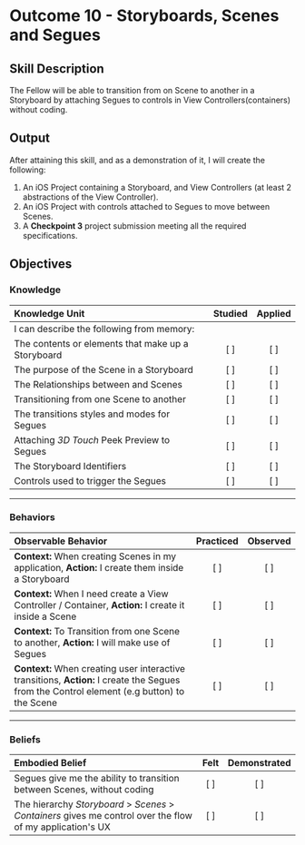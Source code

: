 # Outcome 10 - Storyboards, Scenes and Segues
## Skill Description

The Fellow will be able to transition from on Scene to another in a Storyboard by attaching Segues to controls in View Controllers(containers) without coding.

## Output

After attaining this skill, and as a demonstration of it, I will create the following:

1. An iOS Project containing a Storyboard, and View Controllers (at least 2 abstractions of the View Controller).
2. An iOS Project with controls attached to Segues to move between Scenes.
3. A **Checkpoint 3** project submission meeting all the required specifications.

## Objectives
### Knowledge

| Knowledge Unit   |      Studied      | Applied |
|:-------------|:------------------:|:--------:|
| I can describe the following from memory: | | |
| The contents or elements that make up a Storyboard | [ ] | [ ] |
| The purpose of the Scene in a Storyboard | [ ] | [ ] |
| The Relationships between  and Scenes |  [ ] | [ ] |
| Transitioning from one Scene to another | [ ] | [ ] |
| The transitions styles and modes for Segues | [ ] | [ ] |
| Attaching _3D Touch_ Peek Preview to Segues | [ ] | [ ] |
| The Storyboard Identifiers | [ ] | [ ] |
| Controls used to trigger the Segues | [ ] | [ ] |

-------

### Behaviors

| Observable Behavior   |      Practiced      | Observed |
|:-------------|:------------------:|:--------:|
| **Context:** When creating Scenes in my application, **Action:** I create them inside a Storyboard | [ ] | [ ] |
| **Context:** When I need create a View Controller / Container, **Action:** I create it inside a Scene | [ ] | [ ] |
| **Context:** To Transition from one Scene to another, **Action:** I will make use of Segues | [ ] | [ ] |
| **Context:** When creating user interactive transitions, **Action:** I create the Segues from the  Control element (e.g button) to the Scene | [ ] | [ ] |

-------

### Beliefs

| Embodied Belief   |      Felt      | Demonstrated |
|:-------------|:------------------:|:--------:|
| Segues give me the ability to transition between Scenes, without coding | [ ] | [ ] |
| The hierarchy _Storyboard_ &gt; _Scenes_ &gt; _Containers_ gives me control over the flow of my application's UX | [ ] | [ ] |

